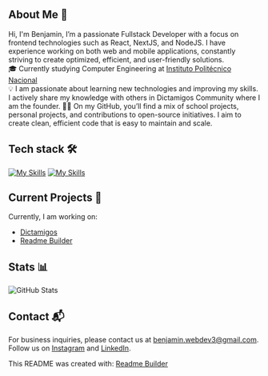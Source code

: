 ## About Me 👤
Hi, I'm Benjamin, I’m a passionate Fullstack Developer with a focus on frontend technologies such as React, NextJS, and NodeJS. I have experience working on both web and mobile applications, constantly striving to create optimized, efficient, and user-friendly solutions.  
🎓  Currently studying Computer Engineering at [Instituto Politécnico Nacional](https://www.ipn.mx/)  
💡  I am passionate about learning new technologies and improving my skills. I actively share my knowledge with others in Dictamigos Community where I am the founder.
👨‍💻 On my GitHub, you’ll find a mix of school projects, personal projects, and contributions to open-source initiatives. I aim to create clean, efficient code that is easy to maintain and scale.    

## Tech stack 🛠
[![My Skills](https://skillicons.dev/icons?i=js,ts,react,next,redux,nodejs,apollo,prisma,mysql,postgres,firebase,mongodb)](https://skillicons.dev)
[![My Skills](https://skillicons.dev/icons?i=git,github,figma,notion,postman,powershell,webflow,gcp,vercel,netlify,planetscale)](https://skillicons.dev)  


## Current Projects 🚀
Currently, I am working on:
- [Dictamigos](https://dictamigos.com/)
- [Readme Builder](https://readmes-builder.vercel.app/)

## Stats 📊
![GitHub Stats](https://github-readme-stats.vercel.app/api?username=Benjamngarcia&show_icons=true&count_private=true&hide=prs&hide_title=true&theme=dark&hide_border=true)

## Contact 📬
For business inquiries, please contact us at [benjamin.webdev3@gmail.com](mailto:benjamin.webdev3@gmail.com).
Follow us on [Instagram](https://www.instagram.com/benjamngarcia/) and [LinkedIn](https://www.linkedin.com/in/benjamngarcia/).



This README was created with: [Readme Builder](https://readmes-builder.vercel.app/)
